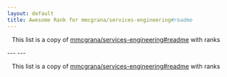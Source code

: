 ```yaml
---
layout: default
title: Awesome Rank for mmcgrana/services-engineering#readme
---
```


<p align="center">
	This list is a copy of <a href="https://github.com/mmcgrana/services-engineering#readme">mmcgrana/services-engineering#readme</a> with ranks
</p>
---
---
<p align="center">
	This list is a copy of <a href="https://github.com/mmcgrana/services-engineering#readme">mmcgrana/services-engineering#readme</a> with ranks
</p>
